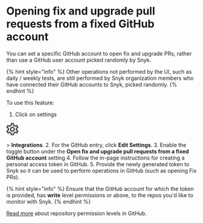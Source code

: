 # Opening fix and upgrade pull requests from a fixed GitHub account

You can set a specific GitHub account to open fix and upgrade PRs, rather than use a GitHub user account picked randomly by Snyk.

{% hint style="info" %}
Other operations not performed by the UI, such as daily / weekly tests, are still performed by Snyk organization members who have connected their GitHub accounts to Snyk, picked randomly.
{% endhint %}

To use this feature:

1. Click on settings

![cog\_icon.png](../../.gitbook/assets/cog_icon.png)

 &gt; **Integrations**.
2. For the GitHub entry, click **Edit Settings**.
3. Enable the toggle button under the **Open fix and upgrade pull requests from a fixed GitHub account** setting
4. Follow the in-page instructions for creating a personal access token in GitHub.
5. Provide the newly generated token to Snyk so it can be used to perform operations in GitHub \(such as opening Fix PRs\).

{% hint style="info" %}
Ensure that the GitHub account for which the token is provided, has **write** level permissions or above, to the repos you'd like to monitor with Snyk.
{% endhint %}

[Read more](https://docs.snyk.io/integrations/git-repository-scm-integrations/github-integration) about repository permission levels in GitHub.

